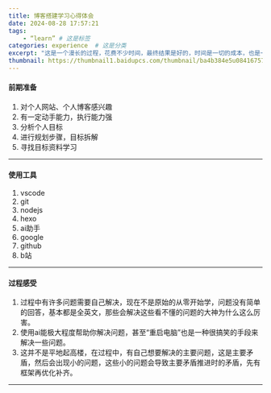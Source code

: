 ```yaml
---
title: 博客搭建学习心得体会
date: 2024-08-28 17:57:21
tags:
    - “learn” # 这是标签
categories: experience  # 这是分类
excerpt: "这是一个漫长的过程，花费不少时间，最终结果是好的，时间是一切的成本，也是一切。" # 这是封面简介
thumbnail: https://thumbnail1.baidupcs.com/thumbnail/ba4b384e5u084167577fc4084d254b70?fid=1466200850-250528-653664503018955&rt=pr&sign=FDTAER-DCb740ccc5511e5e8fedcff06b081203-%2bmad%2fp%2fIZkazPvEgTXyQF77YI28%3d&expires=8h&chkbd=0&chkv=0&dp-logid=9105647784150140266&dp-callid=0&time=1725073200&size=c1920_u1080&quality=90&vuk=1466200850&ft=image&autopolicy=1
---
```


#### 前期准备
1. 对个人网站、个人博客感兴趣
2. 有一定动手能力，执行能力强
3. 分析个人目标
4. 进行规划步骤，目标拆解
5. 寻找目标资料学习
---
#### 使用工具
1. vscode
2. git
3. nodejs
4. hexo
5. ai助手
6. google
7. github
8. b站
---
#### 过程感受
1. 过程中有许多问题需要自己解决，现在不是原始的从零开始学，问题没有简单的回答，基本都是全英文，那些会解决这些看不懂的问题的大神为什么这么厉害。
2. 使用ai能极大程度帮助你解决问题，甚至“重启电脑”也是一种很搞笑的手段来解决一些问题。
3. 这并不是平地起高楼，在过程中，有自己想要解决的主要问题，这是主要矛盾，然后会出现小的问题，这些小的问题会导致主要矛盾推进时的矛盾，先有框架再优化补齐。
---

